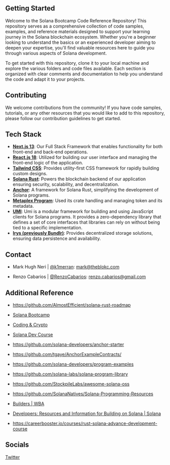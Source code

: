 


## Getting Started

Welcome to the Solana Bootcamp Code Reference Repository! This repository serves as a comprehensive collection of code samples, examples, and reference materials designed to support your learning journey in the Solana blockchain ecosystem. Whether you're a beginner looking to understand the basics or an experienced developer aiming to deepen your expertise, you'll find valuable resources here to guide you through various aspects of Solana development.

To get started with this repository, clone it to your local machine and explore the various folders and code files available. Each section is organized with clear comments and documentation to help you understand the code and adapt it to your projects.

## Contributing

We welcome contributions from the community! If you have code samples, tutorials, or any other resources that you would like to add to this repository, please follow our contribution guidelines to get started.


## Tech Stack

- [**Next.js 13**](https://nextjs.org/): Our Full Stack Framework that enables functionality for both front-end and back-end operations.
- [**React.js 18**](https://reactjs.org/): Utilized for building our user interface and managing the front-end logic of the application.
- [**Tailwind CSS**](https://tailwindcss.com/): Provides utility-first CSS framework for rapidly building custom designs.
- [**Solana Rust**](https://solana.com/): Powers the blockchain backend of our application ensuring security, scalability, and decentralization.
- [**Anchor**](https://project-serum.github.io/anchor/): A framework for Solana Rust, simplifying the development of Solana programs.
- [**Metaplex Program**](https://github.com/metaplex-foundation/metaplex): Used its crate handling and managing token and its metadata.
- [**UMI**](https://developers.metaplex.com/umi): Umi is a modular framework for building and using JavaScript clients for Solana programs. It provides a zero-dependency library that defines a set of core interfaces that libraries can rely on without being tied to a specific implementation.
- [**Irys (previously Bundlr)**](https://docs.irys.xyz/): Provides decentralized storage solutions, ensuring data persistence and availability.

## Contact

- Mark Hugh Neri | [@k1merran](https://twitter.com/k1merran): mark@theblokc.com

- Renzo Cabarios | [@RenzoCabarios](https://twitter.com/RenzoCabarios): renzo.cabarios@gmail.com

## Additional Reference

- https://github.com/AlmostEfficient/solana-rust-roadmap

- [Solana Bootcamp](https://www.youtube.com/playlist?list=PLilwLeBwGuK6NsYMPP_BlVkeQgff0NwvU)

- [Coding & Crypto](https://www.youtube.com/@CodingCrypto)

- [Solana Dev Course](https://www.youtube.com/playlist?list=PLmAMfj0qP2wwfnuRJQge2ss4sJxnhIqyt)

- https://github.com/solana-developers/anchor-starter

- https://github.com/tgaye/AnchorExampleContracts/

- https://github.com/solana-developers/program-examples

- https://github.com/solana-labs/solana-program-library

- https://github.com/StockpileLabs/awesome-solana-oss

- https://github.com/SolanaNatives/Solana-Programming-Resources

- [Builders | WBA](https://web3builders.dev/builders)

- [Developers: Resources and Information for Building on Solana | Solana](https://solana.com/developers)

- https://careerbooster.io/courses/rust-solana-advance-development-course


## Socials

[Twitter](https://twitter.com/theblokcgroup)
